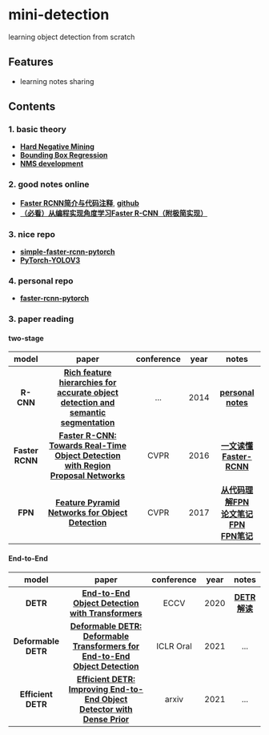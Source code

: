 # mini-detection
learning object detection from scratch

## Features
- learning notes sharing

## Contents
### 1. basic theory
- [__Hard Negative Mining__](https://github.com/rentainhe/mini-detection/blob/master/notes/theory/Hard-Negative-Mining.md)
- [__Bounding Box Regression__]()
- [__NMS development__](https://github.com/rentainhe/mini-detection/blob/master/notes/theory/NMS.md)

### 2. good notes online
- [__Faster RCNN简介与代码注释__](https://zhuanlan.zhihu.com/p/69250914), [__github__](https://github.com/liuyuemaicha/simple_faster_rcnn)
- [__（必看）从编程实现角度学习Faster R-CNN（附极简实现）__](https://zhuanlan.zhihu.com/p/32404424)

### 3. nice repo
- [__simple-faster-rcnn-pytorch__](https://github.com/chenyuntc/simple-faster-rcnn-pytorch)
- [__PyTorch-YOLOV3__](https://github.com/eriklindernoren/PyTorch-YOLOv3)

### 4. personal repo
- [__faster-rcnn-pytorch__](https://github.com/rentainhe/faster-rcnn-pytorch)

### 3. paper reading
#### two-stage
|model|paper|conference|year|notes|
|:---:|:---:|:---:|:---:|:---:
| __R-CNN__ |[__Rich feature hierarchies for accurate object detection and semantic segmentation__](https://arxiv.org/abs/1311.2524)|...|2014|[__personal notes__](https://github.com/rentainhe/mini-detection/blob/master/notes/model/RCNN.md)
| __Faster RCNN__|[__Faster R-CNN: Towards Real-Time Object Detection with Region Proposal Networks__](https://arxiv.org/abs/1506.01497)|CVPR|2016|[__一文读懂Faster-RCNN__](https://zhuanlan.zhihu.com/p/31426458)
| __FPN__|[__Feature Pyramid Networks for Object Detection__](https://openaccess.thecvf.com/content_cvpr_2017/papers/Lin_Feature_Pyramid_Networks_CVPR_2017_paper.pdf)|CVPR|2017|[__从代码理解FPN__](https://zhuanlan.zhihu.com/p/35854548) <br> [__论文笔记FPN__](https://zhuanlan.zhihu.com/p/92005927) <br> [__FPN笔记__](https://zhuanlan.zhihu.com/p/78160468)

#### End-to-End
|model|paper|conference|year|notes|
|:---:|:---:|:---:|:---:|:---:
| __DETR__ |[__End-to-End Object Detection with Transformers__](https://arxiv.org/abs/2005.12872)|ECCV|2020|[__DETR解读__](https://zhuanlan.zhihu.com/p/267156624)
| __Deformable DETR__ |[__Deformable DETR: Deformable Transformers for End-to-End Object Detection__](https://arxiv.org/abs/2010.04159)|ICLR Oral|2021| ... |
| __Efficient DETR__ |[__Efficient DETR: Improving End-to-End Object Detector with Dense Prior__](https://arxiv.org/abs/2104.01318)|arxiv|2021| ... |
